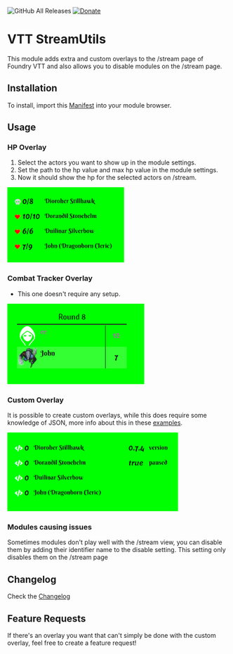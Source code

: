 ![GitHub All Releases](https://img.shields.io/github/downloads/ardittristan/VTTStreamUtils/total)
[![Donate](https://img.shields.io/badge/Donate-PayPal-Green.svg)](https://www.paypal.com/cgi-bin/webscr?cmd=_s-xclick&hosted_button_id=TF3LJHWV9U7HN)

# VTT StreamUtils

This module adds extra and custom overlays to the /stream page of Foundry VTT and also allows you to disable modules on the /stream page.

## Installation

To install, import this [Manifest](https://raw.githubusercontent.com/ardittristan/VTTStreamUtils/master/module.json) into your module browser.

## Usage

### HP Overlay

1. Select the actors you want to show up in the module settings.
2. Set the path to the hp value and max hp value in the module settings.
3. Now it should show the hp for the selected actors on /stream.

![image](docs/image/README/1603115640067.png)

### Combat Tracker Overlay

* This one doesn't require any setup.

![image](docs/image/README/1603213345851.png)

### Custom Overlay

It is possible to create custom overlays, while this does require some knowledge of JSON, more info about this in these [examples](https://github.com/ardittristan/VTTStreamUtils/blob/master/docs/example.md).

![image](docs/image/README/1603115818669.png)

### Modules causing issues

Sometimes modules don't play well with the /stream view, you can disable them by adding their identifier name to the disable setting. This setting only disables them on the /stream page

## Changelog

Check the [Changelog](https://github.com/ardittristan/VTTStreamUtils/blob/master/CHANGELOG.md)

## Feature Requests

If there's an overlay you want that can't simply be done with the custom overlay, feel free to create a feature request!
